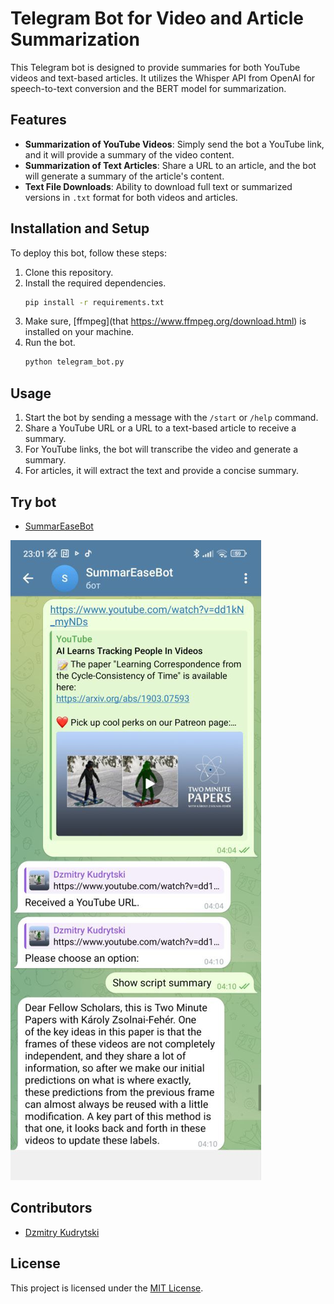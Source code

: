 # Telegram Bot for Video and Article Summarization

This Telegram bot is designed to provide summaries for both YouTube videos and text-based articles. It utilizes the Whisper API from OpenAI for speech-to-text conversion and the BERT model for summarization.

## Features

- **Summarization of YouTube Videos**: Simply send the bot a YouTube link, and it will provide a summary of the video content.
- **Summarization of Text Articles**: Share a URL to an article, and the bot will generate a summary of the article's content.
- **Text File Downloads**: Ability to download full text or summarized versions in `.txt` format for both videos and articles.

## Installation and Setup

To deploy this bot, follow these steps:

1. Clone this repository.
2. Install the required dependencies.
    ```bash
    pip install -r requirements.txt
    ```
3. Make sure, [ffmpeg](that https://www.ffmpeg.org/download.html) is installed on your machine.
4. Run the bot.
    ```bash
    python telegram_bot.py
    ```

## Usage

1. Start the bot by sending a message with the `/start` or `/help` command.
2. Share a YouTube URL or a URL to a text-based article to receive a summary.
3. For YouTube links, the bot will transcribe the video and generate a summary.
4. For articles, it will extract the text and provide a concise summary.

## Try bot
- [SummarEaseBot](https://t.me/SummarEaseBot)


![BotImage](bot_example.jpg)
## Contributors

- [Dzmitry Kudrytski](link_to_your_profile)

## License

This project is licensed under the [MIT License](link_to_license_file).